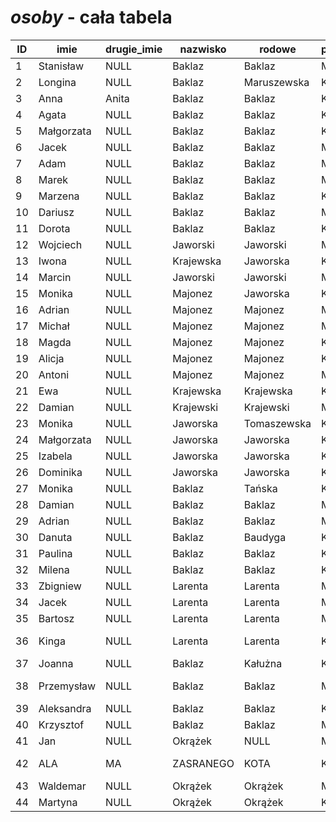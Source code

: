 # ***osoby*** - cała tabela

ID | imie | drugie_imie | nazwisko | rodowe | plec | data_urodzenia | zmarla | data_zgonu | partner_ID | matka_ID | ojciec_ID
--- | --- | --- | --- | --- | --- | --- | --- | --- | --- | --- | ---
1 | Stanisław | NULL | Baklaz | Baklaz | M | NULL | 0 | NULL | 2 | NULL | NULL
2 | Longina | NULL | Baklaz | Maruszewska | K | NULL | 1 | NULL | 1 | NULL | NULL
3 | Anna | Anita | Baklaz | Baklaz | K | NULL | 0 | NULL | NULL | 2 | 1
4 | Agata | NULL | Baklaz | Baklaz | K | NULL | 1 | NULL | NULL | 2 | 1
5 | Małgorzata | NULL | Baklaz | Baklaz | K | NULL | 1 | NULL | 12 | 2 | 1
6 | Jacek | NULL | Baklaz | Baklaz | M | NULL | 1 | NULL | NULL | 2 | 1
7 | Adam | NULL | Baklaz | Baklaz | M | NULL | 0 | NULL | 30 | 2 | 1
8 | Marek | NULL | Baklaz | Baklaz | M | NULL | 0 | NULL | 27 | 2 | 1
9 | Marzena | NULL | Baklaz | Baklaz | K | NULL | 0 | NULL | 33 | 2 | 1
10 | Dariusz | NULL | Baklaz | Baklaz | M | NULL | 0 | NULL | 37 | 2 | 1
11 | Dorota | NULL | Baklaz | Baklaz | K | NULL | 0 | NULL | 43 | 2 | 1
12 | Wojciech | NULL | Jaworski | Jaworski | M | NULL | 0 | NULL | 5 | NULL | NULL
13 | Iwona | NULL | Krajewska | Jaworska | K | NULL | 0 | NULL | 22 | 5 | 12
14 | Marcin | NULL | Jaworski | Jaworski | M | NULL | 0 | NULL | 23 | 5 | 12
15 | Monika | NULL | Majonez | Jaworska | K | NULL | 0 | NULL | 16 | 5 | 12
16 | Adrian | NULL | Majonez | Majonez | M | NULL | 0 | NULL | 15 | NULL | NULL
17 | Michał | NULL | Majonez | Majonez | M | NULL | 0 | NULL | NULL | 15 | 16
18 | Magda | NULL | Majonez | Majonez | K | NULL | 0 | NULL | NULL | 15 | 16
19 | Alicja | NULL | Majonez | Majonez | K | NULL | 0 | NULL | NULL | 15 | 16
20 | Antoni | NULL | Majonez | Majonez | M | NULL | 0 | NULL | NULL | 15 | 16
21 | Ewa | NULL | Krajewska | Krajewska | K | NULL | 0 | NULL | NULL | 13 | 22
22 | Damian | NULL | Krajewski | Krajewski | M | NULL | 0 | NULL | 13 | NULL | NULL
23 | Monika | NULL | Jaworska | Tomaszewska | K | NULL | 0 | NULL | 14 | NULL | NULL
24 | Małgorzata | NULL | Jaworska | Jaworska | K | NULL | 0 | NULL | NULL | 23 | 14
25 | Izabela | NULL | Jaworska | Jaworska | K | NULL | 0 | NULL | NULL | 23 | 14
26 | Dominika | NULL | Jaworska | Jaworska | K | NULL | 0 | NULL | NULL | 23 | 14
27 | Monika | NULL | Baklaz | Tańska | K | NULL | 0 | NULL | 8 | NULL | NULL
28 | Damian | NULL | Baklaz | Baklaz | M | NULL | 0 | NULL | NULL | 27 | 8
29 | Adrian | NULL | Baklaz | Baklaz | M | NULL | 0 | NULL | NULL | 27 | 8
30 | Danuta | NULL | Baklaz | Baudyga | K | NULL | 0 | NULL | 7 | NULL | NULL
31 | Paulina | NULL | Baklaz | Baklaz | K | NULL | 0 | NULL | NULL | 30 | 7
32 | Milena | NULL | Baklaz | Baklaz | K | NULL | 0 | NULL | NULL | 30 | 7
33 | Zbigniew | NULL | Larenta | Larenta | M | NULL | 0 | NULL | 9 | NULL | NULL
34 | Jacek | NULL | Larenta | Larenta | M | NULL | 1 | NULL | NULL | 9 | 33
35 | Bartosz | NULL | Larenta | Larenta | M | NULL | 0 | NULL | NULL | 9 | 33
36 | Kinga | NULL | Larenta | Larenta | K | 2006-03-12T23:00:00.000Z | 1 | NULL | NULL | 9 | 33
37 | Joanna | NULL | Baklaz | Kałużna | K | NULL | 0 | NULL | 10 | NULL | NULL
38 | Przemysław | NULL | Baklaz | Baklaz | M | 2005-08-28T22:00:00.000Z | 0 | NULL | NULL | 37 | 10
39 | Aleksandra | NULL | Baklaz | Baklaz | K | NULL | 0 | NULL | NULL | 37 | 10
40 | Krzysztof | NULL | Baklaz | Baklaz | M | NULL | 0 | NULL | NULL | 37 | 10
41 | Jan | NULL | Okrążek | NULL | M | NULL | 0 | NULL | NULL | 11 | 43
42 | ALA | MA | ZASRANEGO | KOTA | K | 2022-12-30T23:00:00.000Z | 1 | 2022-12-26T23:00:00.000Z | NULL | NULL | NULL
43 | Waldemar | NULL | Okrążek | Okrążek | M | NULL | 0 | NULL | 11 | NULL | NULL
44 | Martyna | NULL | Okrążek | Okrążek | K | NULL | 0 | NULL | NULL | 11 | 43
